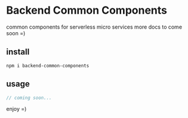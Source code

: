 # Backend Common Components

common components for serverless micro services
more docs to come soon =)

## install

```
npm i backend-common-components
```

## usage

```typescript
// coming soon...

```

enjoy =)  